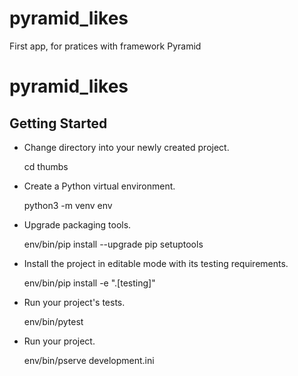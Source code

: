 # pyramid_likes

First app, for pratices with framework Pyramid

# pyramid_likes

## Getting Started

- Change directory into your newly created project.

  cd thumbs

- Create a Python virtual environment.

  python3 -m venv env

- Upgrade packaging tools.

  env/bin/pip install --upgrade pip setuptools

- Install the project in editable mode with its testing requirements.

  env/bin/pip install -e ".[testing]"

- Run your project's tests.

  env/bin/pytest

- Run your project.

  env/bin/pserve development.ini
